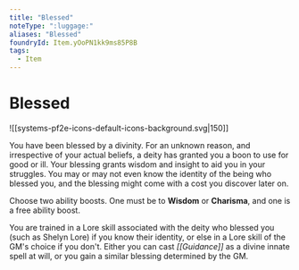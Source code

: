 ```yaml
---
title: "Blessed"
noteType: ":luggage:"
aliases: "Blessed"
foundryId: Item.yOoPN1kk9ms85P8B
tags:
  - Item
---
```


# Blessed
![[systems-pf2e-icons-default-icons-background.svg|150]]

You have been blessed by a divinity. For an unknown reason, and irrespective of your actual beliefs, a deity has granted you a boon to use for good or ill. Your blessing grants wisdom and insight to aid you in your struggles. You may or may not even know the identity of the being who blessed you, and the blessing might come with a cost you discover later on.

Choose two ability boosts. One must be to **Wisdom** or **Charisma**, and one is a free ability boost.

You are trained in a Lore skill associated with the deity who blessed you (such as Shelyn Lore) if you know their identity, or else in a Lore skill of the GM's choice if you don't. Either you can cast _[[Guidance]]_ as a divine innate spell at will, or you gain a similar blessing determined by the GM.
